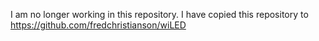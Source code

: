 I am no longer working in this repository.
I have copied this repository to https://github.com/fredchristianson/wiLED
 
